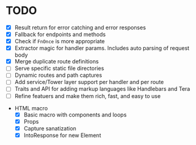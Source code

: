 # TODO

- [x] Result return for error catching and error responses
- [x] Fallback for endpoints and methods
- [x] Check if `FnOnce` is more appropriate
- [x] Extractor magic for handler params. Includes auto parsing of request body
- [x] Merge duplicate route definitions
- [ ] Serve specific static file directories
- [ ] Dynamic routes and path captures
- [ ] Add service/Tower layer support per handler and per route
- [ ] Traits and API for adding markup languages like Handlebars and Tera
- [ ] Refine featuers and make them rich, fast, and easy to use

- HTML macro
  - [x] Basic macro with components and loops
  - [x] Props
  - [x] Capture sanatization
  - [x] IntoResponse for new Element

